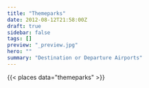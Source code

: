 ```yaml
---
title: "Themeparks"
date: 2012-08-12T21:58:00Z
draft: true
sidebar: false
tags: []
preview: "_preview.jpg"
hero: ""
summary: "Destination or Departure Airports"
---
```

{{< places data="themeparks" >}}
